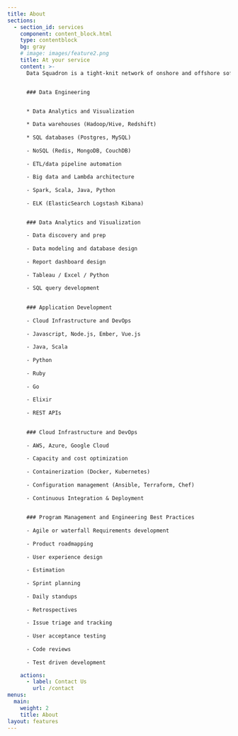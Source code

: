 ```yaml
---
title: About
sections:
  - section_id: services
    component: content_block.html
    type: contentblock
    bg: gray
    # image: images/feature2.png
    title: At your service
    content: >-
      Data Squadron is a tight-knit network of onshore and offshore software engineering, data analytics and program management professionals working to advance understanding and collaboration between data and developer communities. Check out our videos, say hello at meetups, and let us know how we can help. 


      ### Data Engineering


      * Data Analytics and Visualization 
      
      * Data warehouses (Hadoop/Hive, Redshift)
      
      * SQL databases (Postgres, MySQL)
      
      - NoSQL (Redis, MongoDB, CouchDB)
      
      - ETL/data pipeline automation
      
      - Big data and Lambda architecture
      
      - Spark, Scala, Java, Python
      
      - ELK (ElasticSearch Logstash Kibana)


      ### Data Analytics and Visualization
      
      - Data discovery and prep
      
      - Data modeling and database design
      
      - Report dashboard design
      
      - Tableau / Excel / Python
      
      - SQL query development
      

      ### Application Development
      
      - Cloud Infrastructure and DevOps
      
      - Javascript, Node.js, Ember, Vue.js
      
      - Java, Scala
      
      - Python
      
      - Ruby
      
      - Go
      
      - Elixir
      
      - REST APIs
      

      ### Cloud Infrastructure and DevOps
      
      - AWS, Azure, Google Cloud
      
      - Capacity and cost optimization
      
      - Containerization (Docker, Kubernetes)
      
      - Configuration management (Ansible, Terraform, Chef)
      
      - Continuous Integration & Deployment

      
      ### Program Management and Engineering Best Practices 
      
      - Agile or waterfall Requirements development
      
      - Product roadmapping
      
      - User experience design
      
      - Estimation
      
      - Sprint planning
      
      - Daily standups
      
      - Retrospectives
      
      - Issue triage and tracking
      
      - User acceptance testing
      
      - Code reviews
      
      - Test driven development

    actions:
      - label: Contact Us
        url: /contact
menus:
  main:
    weight: 2
    title: About
layout: features
---
```

